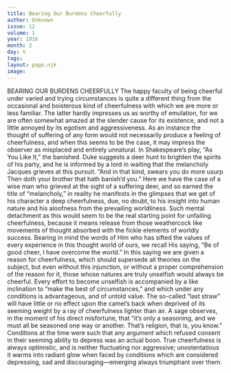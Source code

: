 ```yaml
---
title: Bearing Our Burdens Cheerfully
author: Unknown
issue: 12
volume: 1
year: 1916
month: 2
day: V
tags:
layout: page.njk
image:
---
```

BEARING OUR BURDENS CHEERFULLY    The happy faculty of being cheerful under varied and trying circumstances is quite a different thing from the occasional and boisterous kind of cheerfulness with which we are more or less familiar. The latter hardly impresses us as worthy of emulation, for we are often somewhat amazed at the slender cause for its existence, and not a little annoyed by its egotism and aggressiveness. As an instance the thought of suffering of any form would not necessarily produce a feeling of cheerfulness, and when this seems to be the case, it may impress the observer as misplaced and entirely unnatural.       In Shakespeare’s play, “As You Like It,” the banished. Duke suggests a deer hunt to brighten the spirits of his party, and he is informed by a lord in waiting that the melancholy Jacques grieves at this pursuit. “And in that kind, swears you do more usurp Then doth your brother that hath banish’d you.”       Here we have the case of a wise man who grieved at the sight of a suffering deer, and so earned the title of “melancholy,” in reality he manifests in the glimpses that we get of his character a deep cheerfulness, due, no doubt, to his insight into human nature and his aloofness from the prevailing worldliness. Such mental detachment as this would seem to be the real starting point for unfailing cheerfulness, because it means release from those weathercock like movements of thought absorbed with the fickle elements of worldly success.       Bearing in mind the words of Him who has sifted the values of every experience in this thought world of ours, we recall His saying, “Be of good cheer, I have overcome the world.” In this saying we are given a reason for cheerfulness, which should supersede all theories on the subject, but even without this injunction, or without a proper comprehension of the reason for it, those whose natures are truly unselfish would always be cheerful.       Every effort to become unselfish is accompanied by a like inclination to “make the best of circumstances,” and which under any conditions is advantageous, and of untold value. The so-called “last straw” will have little or no effect upon the camel’s back when deprived of its seeming weight by a ray of cheerfulness lighter than air. A sage observes, in the moment of his direct misfortune, that “it’s only a seasoning, and we must all be seasoned one way or another. That’s religion, that is, you know.” Conditions at the time were such that any argument which refused consent in their seeming ability to depress was an actual boon. True cheerfulness is always optimistic, and is neither fluctuating nor aggressive; unostentatious it warms into radiant glow when faced by conditions which are considered depressing, sad and discouraging—emerging always triumphant over them. 
